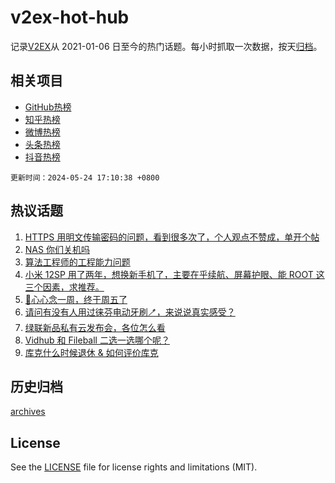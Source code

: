 # v2ex-hot-hub

 记录[V2EX](https://www.v2ex.com/)从 2021-01-06 日至今的热门话题。每小时抓取一次数据，按天[归档](archives)。
 
 ## 相关项目

- [GitHub热榜](https://github.com/lonnyzhang423/github-hot-hub)
- [知乎热榜](https://github.com/lonnyzhang423/zhihu-hot-hub)
- [微博热榜](https://github.com/lonnyzhang423/weibo-hot-hub)
- [头条热榜](https://github.com/lonnyzhang423/toutiao-hot-hub)
- [抖音热榜](https://github.com/lonnyzhang423/douyin-hot-hub)


 `更新时间：2024-05-24 17:10:38 +0800`

## 热议话题

1. [HTTPS 用明文传输密码的问题，看到很多次了，个人观点不赞成，单开个帖](https://www.v2ex.com/t/1043386)
1. [NAS 你们关机吗](https://www.v2ex.com/t/1043468)
1. [算法工程师的工程能力问题](https://www.v2ex.com/t/1043434)
1. [小米 12SP 用了两年，想换新手机了，主要在乎续航、屏幕护眼、能 ROOT 这三个因素，求推荐。](https://www.v2ex.com/t/1043432)
1. [🎣心心念一周，终于周五了](https://www.v2ex.com/t/1043437)
1. [请问有没有人用过徕芬电动牙刷🪥，来说说真实感受？](https://www.v2ex.com/t/1043563)
1. [绿联新品私有云发布会，各位怎么看](https://www.v2ex.com/t/1043381)
1. [Vidhub 和 Fileball 二选一选哪个呢？](https://www.v2ex.com/t/1043378)
1. [库克什么时候退休 & 如何评价库克](https://www.v2ex.com/t/1043414)

## 历史归档

[archives](archives)

## License

See the [LICENSE](LICENSE) file for license rights and limitations (MIT).
